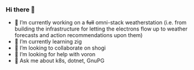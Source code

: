 ### Hi there 👋

- 🔭 I’m currently working on a ~~full~~ omni-stack weatherstation (i.e. from building the infrastructure for letting the electrons flow up to weather forecasts and action recommendations upon them)
- 🌱 I’m currently learning zig
- 👯 I’m looking to collaborate on shogi
- 🤔 I’m looking for help with voron
- 💬 Ask me about k8s, dotnet, GnuPG

<!--[
- 📫 How to reach me: @
- 😄 Pronouns: 
- ⚡ Fun fact:
  -->
